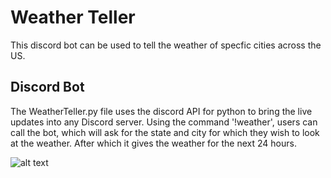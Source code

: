 # Weather Teller
This discord bot can be used to tell the weather of specfic cities across the US.
## Discord Bot

The WeatherTeller.py file uses the discord API for python to bring the live updates into any Discord server. Using the command '!weather', users can call the bot, which will ask for the state and city for which they wish to look at the weather. After which it gives the weather for the next 24 hours.

![alt text](https://github.com/Alikerempro/Cool-stuff/assets/95650476/05fa949b-07ab-4efc-a2c3-099049cc6ee4)
